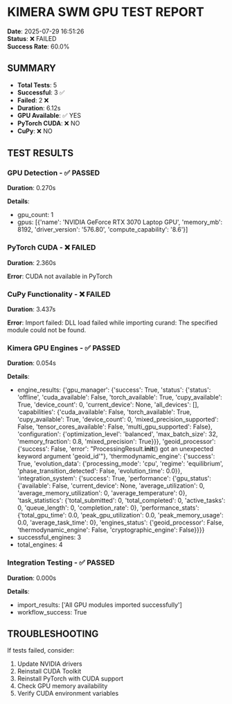 # KIMERA SWM GPU TEST REPORT
**Date**: 2025-07-29 16:51:26  
**Status**: ❌ FAILED  
**Success Rate**: 60.0%

## SUMMARY
- **Total Tests**: 5
- **Successful**: 3 ✅
- **Failed**: 2 ❌
- **Duration**: 6.12s
- **GPU Available**: ✅ YES
- **PyTorch CUDA**: ❌ NO
- **CuPy**: ❌ NO

## TEST RESULTS

### GPU Detection - ✅ PASSED
**Duration**: 0.270s

**Details**:
- gpu_count: 1
- gpus: [{'name': 'NVIDIA GeForce RTX 3070 Laptop GPU', 'memory_mb': 8192, 'driver_version': '576.80', 'compute_capability': '8.6'}]

### PyTorch CUDA - ❌ FAILED
**Duration**: 2.360s

**Error**: CUDA not available in PyTorch

### CuPy Functionality - ❌ FAILED
**Duration**: 3.437s

**Error**: Import failed: DLL load failed while importing curand: The specified module could not be found.

### Kimera GPU Engines - ✅ PASSED
**Duration**: 0.054s

**Details**:
- engine_results: {'gpu_manager': {'success': True, 'status': {'status': 'offline', 'cuda_available': False, 'torch_available': True, 'cupy_available': True, 'device_count': 0, 'current_device': None, 'all_devices': [], 'capabilities': {'cuda_available': False, 'torch_available': True, 'cupy_available': True, 'device_count': 0, 'mixed_precision_supported': False, 'tensor_cores_available': False, 'multi_gpu_supported': False}, 'configuration': {'optimization_level': 'balanced', 'max_batch_size': 32, 'memory_fraction': 0.8, 'mixed_precision': True}}}, 'geoid_processor': {'success': False, 'error': "ProcessingResult.__init__() got an unexpected keyword argument 'geoid_id'"}, 'thermodynamic_engine': {'success': True, 'evolution_data': {'processing_mode': 'cpu', 'regime': 'equilibrium', 'phase_transition_detected': False, 'evolution_time': 0.0}}, 'integration_system': {'success': True, 'performance': {'gpu_status': {'available': False, 'current_device': None, 'average_utilization': 0, 'average_memory_utilization': 0, 'average_temperature': 0}, 'task_statistics': {'total_submitted': 0, 'total_completed': 0, 'active_tasks': 0, 'queue_length': 0, 'completion_rate': 0}, 'performance_stats': {'total_gpu_time': 0.0, 'peak_gpu_utilization': 0.0, 'peak_memory_usage': 0.0, 'average_task_time': 0}, 'engines_status': {'geoid_processor': False, 'thermodynamic_engine': False, 'cryptographic_engine': False}}}}
- successful_engines: 3
- total_engines: 4

### Integration Testing - ✅ PASSED
**Duration**: 0.000s

**Details**:
- import_results: ['All GPU modules imported successfully']
- workflow_success: True

## TROUBLESHOOTING

If tests failed, consider:
1. Update NVIDIA drivers
2. Reinstall CUDA Toolkit
3. Reinstall PyTorch with CUDA support
4. Check GPU memory availability
5. Verify CUDA environment variables

